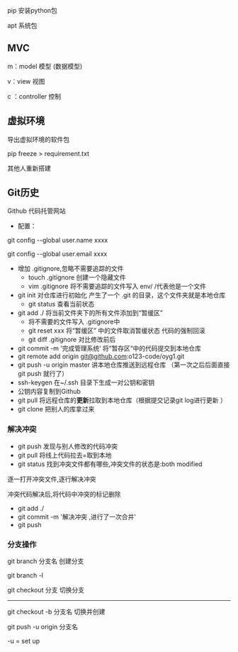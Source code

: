 pip 安装python包

apt 系统包

## MVC

m：model 模型 (数据模型)

v：view   视图

c ：controller  控制

## 虚拟环境

导出虚拟环境的软件包

pip  freeze > requirement.txt

其他人重新搭建

## Git历史

Github  代码托管网站

- 配置：

git config  --global user.name xxxx

git config  --global user.email   xxxx 

- 增加 .gitignore,忽略不需要追踪的文件
  - touch .gitignore     创建一个隐藏文件
  - vim  .gitignore   将不需要追踪的文件写入  env/     /代表他是一个文件
- git  init  对仓库进行初始化  产生了一个  .git 的目录，这个文件夹就是本地仓库
  - git status  查看当前状态
- git add  ./  将当前文件夹下的所有文件添加到“暂缓区”
  - 将不需要的文件写入 .gitignore中
  - git  reset  xxx  将“暂缓区” 中的文件取消暂缓状态   代码的强制回滚
  - git diff  .gitignore  对比修改前后
- git  commit  -m   ’完成管理系统‘               将“暂存区“中的代码提交到本地仓库
- git remote add origin git@github.com:o123-code/oyg1.git
- git  push   -u  origin master   讲本地仓库推送到远程仓库  （第一次之后后面直接git push 就行了）
- ssh-keygen   在~/.ssh  目录下生成一对公钥和密钥
- 公钥内容复制到Github
- git  pull  将远程仓库的**更新**拉取到本地仓库（根据提交记录git log进行更新 ）
- git clone   把别人的库拿过来



### 解决冲突

- git  push        发现与别人修改的代码冲突
- git  pull        将线上代码拉去=取到本地
- git  status      找到冲突文件都有哪些,冲突文件的状态是:both  modified

逐一打开冲突文件,逐行解决冲突

冲突代码解决后,将代码中冲突的标记删除

- git  add  ./
- git  commit  -m  '解决冲突  ,进行了一次合并'
- git  push



### 分支操作

git branch  分支名               创建分支

git branch -l

git checkout  分支                切换分支

-------------------------------------------

git checkout -b  分支名           切换并创建











git push  -u origin 分支名 

-u  =  set  up